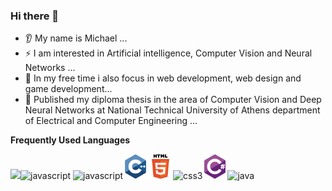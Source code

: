 ### Hi there 👋

- 👂 My name is Michael ...
- ⚡ I am interested in Artificial intelligence, Computer Vision and Neural Networks ...
- 🤔 In my free time i also focus in web development, web design and game development...
- 🔭 Published my diploma thesis in the area of Computer Vision and Deep Neural Networks at National Technical University of Athens department of Electrical and Computer Engineering ...

<b>Frequently Used Languages</b>

<img height=40 src="https://cdn.jsdelivr.net/gh/devicons/devicon/icons/python/python-original.svg"/><img src="https://camo.githubusercontent.com/19c442403fb0e923bbc655300a74ce3175f68171d9331aa9fd1d4e6b9a84977c/68747470733a2f2f75706c6f61642e77696b696d656469612e6f72672f77696b6970656469612f636f6d6d6f6e732f392f39392f556e6f6666696369616c5f4a6176615363726970745f6c6f676f5f322e737667" alt="javascript" data-canonical-src="https://upload.wikimedia.org/wikipedia/commons/9/99/Unofficial_JavaScript_logo_2.svg" style="max-width: 100%;" width="40" height="40"> <img src="https://camo.githubusercontent.com/50fa7b8622a4da2f72e63ea33c4f5d4852fd8601e00e298285ca38033cf9fe2c/68747470733a2f2f75706c6f61642e77696b696d656469612e6f72672f77696b6970656469612f636f6d6d6f6e732f322f32372f5048502d6c6f676f2e737667" alt="javascript" data-canonical-src="https://upload.wikimedia.org/wikipedia/commons/2/27/PHP-logo.svg" style="max-width: 100%;" width="40" height="40"><img src="https://raw.githubusercontent.com/github/explore/80688e429a7d4ef2fca1e82350fe8e3517d3494d/topics/cpp/cpp.png" alt="Cpp" style="max-width: 100%;" width="40" height="40"><img src="https://raw.githubusercontent.com/devicons/devicon/master/icons/html5/html5-original-wordmark.svg" alt="html5" style="max-width: 100%;" width="40" height="40"><img src="https://camo.githubusercontent.com/4c7635806083ea94d34215bbd6d1c3f82d73b80a98b51214ef33c827eeede146/68747470733a2f2f75706c6f61642e77696b696d656469612e6f72672f77696b6970656469612f636f6d6d6f6e732f332f33642f4353532e332e737667" alt="css3" data-canonical-src="https://upload.wikimedia.org/wikipedia/commons/3/3d/CSS.3.svg" style="max-width: 100%;" width="40" height="40"><img src="https://raw.githubusercontent.com/devicons/devicon/master/icons/csharp/csharp-original.svg" alt="csharp" style="max-width: 100%;" width="40" height="40"><img src="https://camo.githubusercontent.com/ae94ee8ba1dd6c5ed845b42cec559ca17ae7d430f92c570b4b0f7d73280d711f/68747470733a2f2f75706c6f61642e77696b696d656469612e6f72672f77696b6970656469612f656c2f642f64302f4a6176612e737667" alt="java" data-canonical-src="https://upload.wikimedia.org/wikipedia/el/d/d0/Java.svg" style="max-width: 100%;" width="40" height="40">

<!--
**Stratakis-Michail/Stratakis-Michail** is a ✨ _special_ ✨ repository because its `README.md` (this file) appears on your GitHub profile.

Here are some ideas to get you started:

- 🔭 I’m currently working on ...
- 🌱 I’m currently learning ...
- 👯 I’m looking to collaborate on ...
- 🤔 I’m looking for help with ...
- 💬 Ask me about ...
- 📫 How to reach me: ...
- 😄 Pronouns: ...
- ⚡ Fun fact: ...
-->
